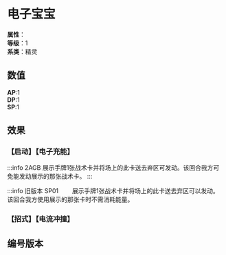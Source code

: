 <script setup>
let list = [
    { number: "SP01-010", url: "/packs/SP01" },
    { number: "2AGB-016", url: "/packs/2AGB" }
]
</script>

# 电子宝宝

**属性**：<CardAttribute text="电"/><br>
**等级**：1<br>
**系类**：精灵

## 数值

**AP**:1<br>
**DP**:1<br>
**SP**:1

## 效果

### 【启动】【电子充能】

:::info 2AGB
展示手牌1张战术卡并将场上的此卡送去弃区可发动。该回合我方可免能发动展示的那张战术卡。
:::

:::info 旧版本 SP01
&emsp;&emsp;展示手牌1张战术卡并将场上的此卡送去弃区可以发动。该回合我方使用展示的那张卡时不需消耗能量。

### 【招式】【电流冲撞】

## 编号版本

<CardNumberBox :list="list"/>
